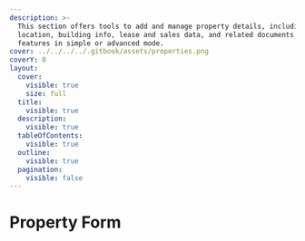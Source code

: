 ```yaml
---
description: >-
  This section offers tools to add and manage property details, including
  location, building info, lease and sales data, and related documents. Explore
  features in simple or advanced mode.
cover: ../../../../.gitbook/assets/properties.png
coverY: 0
layout:
  cover:
    visible: true
    size: full
  title:
    visible: true
  description:
    visible: true
  tableOfContents:
    visible: true
  outline:
    visible: true
  pagination:
    visible: false
---
```


# Property Form

